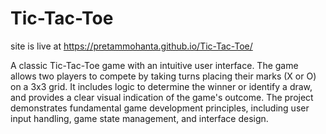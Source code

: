 # Tic-Tac-Toe

site is live at https://pretammohanta.github.io/Tic-Tac-Toe/
 
A classic Tic-Tac-Toe game with an intuitive user interface. The game allows two players to compete by taking turns placing their marks (X or O) on a 3x3 grid. It includes logic to determine the winner or identify a draw, and provides a clear visual indication of the game's outcome. The project demonstrates fundamental game development principles, including user input handling, game state management, and interface design.

